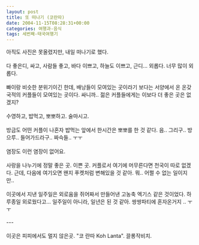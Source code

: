 ```yaml
---
layout: post
title: 또 떠나기 (코란따)
date: 2004-11-15T08:28:31+00:00
categories: 여행과-음식
tags: 세번째-태국여행기
---
```

아직도 사진은 못올렸지만, 내일 떠나기로 했다. <br /><br />다 좋은디, 싸고, 사람들 좋고, 바다 이쁘고, 하늘도 이쁘고, 근디... 외롭다. 너무 많이 외롭다. <br /><br />빠이랑 비슷한 분위기이긴 한데, 배낭들이 모여있는 곳이라기 보다는 서양에서 온 온갖 국적의 커플들이 모여있는 곳이다. 싸니까.. 젊은 커플들에게는 이보다 더 좋은 곳은 없겠지?<br /><br />수영하고, 밥먹고, 뽀뽀하고. 술마시고.<br /><br />방금도 어떤 커플이 나혼자 밥먹는 앞에서 한시간은 뽀뽀를 한 것 같다. 음.. 그리구.. 방으루.. 들어가드라구.. 짜슥들.. ㅜㅜ<br /><br />염장도 이런 염장이 없어요.<br /><br />사랑을 나누기에 정말 좋은 곳. 이쁜 곳. 커플로서 여기에 머무른다면 천국이 따로 없겠다. 근데, 다음에 여기오면 왠지 푸켓처럼 변해있을 것 같아. 뭐.. 어쩔 수 없는 일이지만..<br /><br />이곳에서 지낸 일주일은 외로움을 쥐어짜서 만들어낸 고농축 엑기스 같은 것이었다. 하루종일 외로웠다고... 일주일이 아니라, 일년은 된 것 같아. 쌍쌍파티에 혼자온거지 .. ㅜㅜ<br /><br />---<br /><br />이곳은 피피에서도 멀지 않은곳. "코 란따 Koh Lanta". 끌롱작비치.
